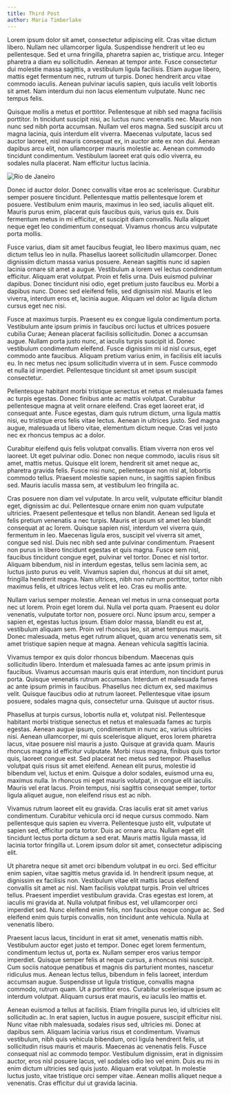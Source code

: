 ```yaml
---
title: Third Post
author: Maria Timberlake
---
```


Lorem ipsum dolor sit amet, consectetur adipiscing elit. Cras vitae dictum libero. Nullam nec ullamcorper ligula. Suspendisse hendrerit ut leo eu pellentesque. Sed et urna fringilla, pharetra sapien ac, tristique arcu. Integer pharetra a diam eu sollicitudin. Aenean at tempor ante. Fusce consectetur dui molestie massa sagittis, a vestibulum ligula facilisis. Etiam augue libero, mattis eget fermentum nec, rutrum ut turpis. Donec hendrerit arcu vitae commodo iaculis. Aenean pulvinar iaculis sapien, quis iaculis velit lobortis sit amet. Nam interdum dui non lacus elementum vulputate. Nunc nec tempus felis.

Quisque mollis a metus et porttitor. Pellentesque at nibh sed magna facilisis porttitor. In tincidunt suscipit nisi, ac luctus nunc venenatis nec. Mauris non nunc sed nibh porta accumsan. Nullam vel eros magna. Sed suscipit arcu ut magna lacinia, quis interdum elit viverra. Maecenas vulputate, lacus sed auctor laoreet, nisl mauris consequat ex, in auctor ante ex non dui. Aenean dapibus arcu elit, non ullamcorper mauris molestie ac. Aenean commodo tincidunt condimentum. Vestibulum laoreet erat quis odio viverra, eu sodales nulla placerat. Nam efficitur luctus lacinia.

![Rio de Janeiro](/images/rio-sunrise.jpg)

Donec id auctor dolor. Donec convallis vitae eros ac scelerisque. Curabitur semper posuere tincidunt. Pellentesque mattis pellentesque lorem et posuere. Vestibulum enim mauris, maximus in leo sed, iaculis aliquet elit. Mauris purus enim, placerat quis faucibus quis, varius quis ex. Duis fermentum metus in mi efficitur, et suscipit diam convallis. Nulla aliquet neque eget leo condimentum consequat. Vivamus rhoncus arcu vulputate porta mollis.

Fusce varius, diam sit amet faucibus feugiat, leo libero maximus quam, nec dictum tellus leo in nulla. Phasellus laoreet sollicitudin ullamcorper. Donec dignissim dictum massa varius posuere. Aenean sagittis nunc id sapien lacinia ornare sit amet a augue. Vestibulum a lorem vel lectus condimentum efficitur. Aliquam erat volutpat. Proin et felis urna. Duis euismod pulvinar dapibus. Donec tincidunt nisi odio, eget pretium justo faucibus eu. Morbi a dapibus nunc. Donec sed eleifend felis, sed dignissim nisl. Mauris et leo viverra, interdum eros et, lacinia augue. Aliquam vel dolor ac ligula dictum cursus eget nec nisi.

Fusce at maximus turpis. Praesent eu ex congue ligula condimentum porta. Vestibulum ante ipsum primis in faucibus orci luctus et ultrices posuere cubilia Curae; Aenean placerat facilisis sollicitudin. Donec a accumsan augue. Nullam porta justo nunc, at iaculis turpis suscipit id. Donec vestibulum condimentum eleifend. Fusce dignissim mi id nisl cursus, eget commodo ante faucibus. Aliquam pretium varius enim, in facilisis elit iaculis eu. In nec metus nec ipsum sollicitudin viverra ut in sem. Fusce commodo et nulla id imperdiet. Pellentesque tincidunt sit amet ipsum suscipit consectetur.

Pellentesque habitant morbi tristique senectus et netus et malesuada fames ac turpis egestas. Donec finibus ante ac mattis volutpat. Curabitur pellentesque magna at velit ornare eleifend. Cras eget laoreet erat, id consequat ante. Fusce egestas, diam quis rutrum dictum, urna ligula mattis nisi, eu tristique eros felis vitae lectus. Aenean in ultrices justo. Sed magna augue, malesuada ut libero vitae, elementum dictum neque. Cras vel justo nec ex rhoncus tempus ac a dolor.

Curabitur eleifend quis felis volutpat convallis. Etiam viverra non eros vel laoreet. Ut eget pulvinar odio. Donec non neque commodo, iaculis risus sit amet, mattis metus. Quisque elit lorem, hendrerit sit amet neque ac, pharetra gravida felis. Fusce nisi nunc, pellentesque non nisl at, lobortis commodo tellus. Praesent molestie sapien nunc, in sagittis sapien finibus sed. Mauris iaculis massa sem, at vestibulum leo fringilla ac.

Cras posuere non diam vel vulputate. In arcu velit, vulputate efficitur blandit eget, dignissim ac dui. Pellentesque ornare enim non quam vulputate ultricies. Praesent pellentesque et tellus non blandit. Aenean sed ligula et felis pretium venenatis a nec turpis. Mauris et ipsum sit amet leo blandit consequat at ac lorem. Quisque sapien nisl, interdum vel viverra quis, fermentum in leo. Maecenas ligula eros, suscipit vel viverra sit amet, congue sed nisl. Duis nec nibh sed ante pulvinar condimentum. Praesent non purus in libero tincidunt egestas et quis magna. Fusce sem nisl, faucibus tincidunt congue eget, pulvinar vel tortor. Donec et nisl tortor. Aliquam bibendum, nisl in interdum egestas, tellus sem lacinia sem, ac luctus justo purus eu velit. Vivamus sapien dui, rhoncus at dui sit amet, fringilla hendrerit magna. Nam ultrices, nibh non rutrum porttitor, tortor nibh maximus felis, et ultrices lectus velit et leo. Cras eu mollis ante.

Nullam varius semper molestie. Aenean vel metus in urna consequat porta nec ut lorem. Proin eget lorem dui. Nulla vel porta quam. Praesent eu dolor venenatis, vulputate tortor non, posuere orci. Nunc ipsum arcu, semper a sapien et, egestas luctus ipsum. Etiam dolor massa, blandit eu est at, vestibulum aliquam sem. Proin vel rhoncus leo, sit amet tempus mauris. Donec malesuada, metus eget rutrum aliquet, quam arcu venenatis sem, sit amet tristique sapien neque at magna. Aenean vehicula sagittis lacinia.

Vivamus tempor ex quis dolor rhoncus bibendum. Maecenas quis sollicitudin libero. Interdum et malesuada fames ac ante ipsum primis in faucibus. Vivamus accumsan mauris quis erat interdum, non tincidunt purus porta. Quisque venenatis rutrum accumsan. Interdum et malesuada fames ac ante ipsum primis in faucibus. Phasellus nec dictum ex, sed maximus velit. Quisque faucibus odio at rutrum laoreet. Pellentesque vitae ipsum posuere, sodales magna quis, consectetur urna. Quisque ut auctor risus.

Phasellus at turpis cursus, lobortis nulla et, volutpat nisl. Pellentesque habitant morbi tristique senectus et netus et malesuada fames ac turpis egestas. Aenean augue ipsum, condimentum in nunc ac, varius ultricies nisi. Aenean ullamcorper, mi quis scelerisque aliquet, eros lorem pharetra lacus, vitae posuere nisl mauris a justo. Quisque at gravida quam. Mauris rhoncus magna id efficitur vulputate. Morbi risus magna, finibus quis tortor quis, laoreet congue est. Sed placerat nec metus sed tempor. Phasellus volutpat quis risus sit amet eleifend. Aenean elit purus, molestie id bibendum vel, luctus et enim. Quisque a dolor sodales, euismod urna eu, maximus nulla. In rhoncus mi eget mauris volutpat, in congue elit iaculis. Mauris vel erat lacus. Proin tempus, nisi sagittis consequat semper, tortor ligula aliquet augue, non eleifend risus est ac nibh.

Vivamus rutrum laoreet elit eu gravida. Cras iaculis erat sit amet varius condimentum. Curabitur vehicula orci id neque cursus commodo. Nam pellentesque quis sapien eu viverra. Pellentesque justo elit, vulputate ut sapien sed, efficitur porta tortor. Duis ac ornare arcu. Nullam eget elit tincidunt lectus porta dictum a sed erat. Mauris mattis ligula massa, id lacinia tortor fringilla ut. Lorem ipsum dolor sit amet, consectetur adipiscing elit.

Ut pharetra neque sit amet orci bibendum volutpat in eu orci. Sed efficitur enim sapien, vitae sagittis metus gravida id. In hendrerit ipsum neque, at dignissim ex facilisis non. Vestibulum vitae elit mattis lacus eleifend convallis sit amet ac nisl. Nam facilisis volutpat turpis. Proin vel ultrices tellus. Praesent imperdiet vestibulum gravida. Cras egestas est lorem, at iaculis mi gravida at. Nulla volutpat finibus est, vel ullamcorper orci imperdiet sed. Nunc eleifend enim felis, non faucibus neque congue ac. Sed eleifend enim quis turpis convallis, non tincidunt ante vehicula. Nulla at venenatis libero.

Praesent lacus lacus, tincidunt in erat sit amet, venenatis mattis nibh. Vestibulum auctor eget justo et tempor. Donec eget lorem fermentum, condimentum lectus ut, porta ex. Nullam semper eros varius tempor imperdiet. Quisque semper felis at neque cursus, a rhoncus nisi suscipit. Cum sociis natoque penatibus et magnis dis parturient montes, nascetur ridiculus mus. Aenean lectus tellus, bibendum in felis laoreet, interdum accumsan augue. Suspendisse ut ligula tristique, convallis magna commodo, rutrum quam. Ut a porttitor eros. Curabitur scelerisque ipsum ac interdum volutpat. Aliquam cursus erat mauris, eu iaculis leo mattis et.

Aenean euismod a tellus at facilisis. Etiam fringilla purus leo, id ultricies elit sollicitudin ac. In erat sapien, luctus in augue posuere, suscipit efficitur nisi. Nunc vitae nibh malesuada, sodales risus sed, ultricies mi. Donec at dapibus sem. Aliquam lacinia varius risus et condimentum. Vivamus vestibulum, nibh quis vehicula bibendum, orci ligula hendrerit felis, ut sollicitudin risus mauris et mauris. Maecenas ac venenatis felis. Fusce consequat nisl ac commodo tempor. Vestibulum dignissim, erat in dignissim auctor, eros nisl posuere lacus, vel sodales odio leo vel enim. Duis eu mi in enim dictum ultricies sed quis justo. Aliquam erat volutpat. In molestie luctus justo, vitae tristique orci semper vitae. Aenean mollis aliquet neque a venenatis. Cras efficitur dui ut gravida lacinia.
